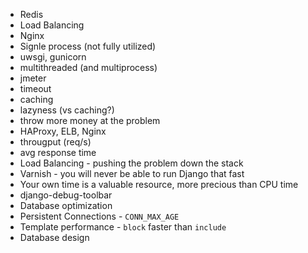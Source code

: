- Redis
- Load Balancing
- Nginx
- Signle process (not fully utilized) 
- uwsgi, gunicorn
- multithreaded (and multiprocess)
- jmeter
- timeout
- caching
- lazyness (vs caching?)
- throw more money at the problem
- HAProxy, ELB, Nginx
- througput (req/s)
- avg response time
- Load Balancing - pushing the problem down the stack
- Varnish - you will never be able to run Django that fast
- Your own time is a valuable resource, more precious than CPU time
- django-debug-toolbar
- Database optimization
- Persistent Connections - `CONN_MAX_AGE`
- Template performance - `block` faster than `include`
- Database design
